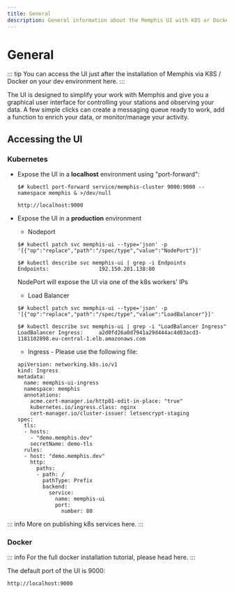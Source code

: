 ```yaml
---
title: General
description: General information about the Memphis UI with K8S or Docker in dev
---
```

# General

::: tip
You can access the UI just after the installation of Memphis via K8S / Docker on your dev environment <ContainerLink url="/docs/deployment/kubernetes/1-installation">here</ContainerLink>.
:::
<!-- TODO: make landing pages -->

The UI is designed to simplify your work with Memphis and give you a graphical user interface for controlling your stations and observing your data. A few simple clicks can create a messaging queue ready to work, add a function to enrich your data, or monitor/manage your activity.

## Accessing the UI

### **Kubernetes**

*   Expose the UI in a **localhost** environment using "port-forward":

    ```
    $# kubectl port-forward service/memphis-cluster 9000:9000 --namespace memphis & >/dev/null
    ```

    ```
    http://localhost:9000
    ```
*   Expose the UI in a **production** environment

    * Nodeport

    ```
    $# kubectl patch svc memphis-ui --type='json' -p '[{"op":"replace","path":"/spec/type","value":"NodePort"}]'
    ```

    ```
    $# kubectl describe svc memphis-ui | grep -i Endpoints
    Endpoints:                192.150.201.138:80
    ```

    NodePort will expose the UI via one of the k8s workers' IPs

    * Load Balancer

    ```
    $# kubectl patch svc memphis-ui --type='json' -p '[{"op":"replace","path":"/spec/type","value":"LoadBalancer"}]'
    ```

    ```
    $# kubectl describe svc memphis-ui | grep -i "LoadBalancer Ingress"
    LoadBalancer Ingress:     a2d0fd26a0d7941a29d444ac4d03acd3-1181102898.eu-central-1.elb.amazonaws.com
    ```

    * Ingress - Please use the following file:

    ```
    apiVersion: networking.k8s.io/v1
    kind: Ingress
    metadata:
      name: memphis-ui-ingress
      namespace: memphis
      annotations:
        acme.cert-manager.io/http01-edit-in-place: "true"
        kubernetes.io/ingress.class: nginx
        cert-manager.io/cluster-issuer: letsencrypt-staging
    spec:
      tls:
      - hosts:
        - "demo.memphis.dev"
        secretName: demo-tls
      rules:
      - host: "demo.memphis.dev"
        http:
          paths:
          - path: /
            pathType: Prefix
            backend:
              service:
                name: memphis-ui
                port:
                  number: 80
    ```

::: info
More on publishing k8s services <ContainerLink url="https://kubernetes.io/docs/concepts/services-networking/service/#publishing-services-service-types">here</ContainerLink>.
:::

### **Docker**

::: info
For the full docker installation tutorial, please head <ContainerLink url="/docs/deployment/docker-compose">here</ContainerLink>.
:::

The default port of the UI is 9000:

```
http://localhost:9000
```
